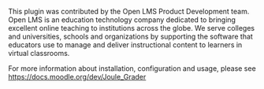 This plugin was contributed by the Open LMS Product Development team. Open LMS is an education technology company
dedicated to bringing excellent online teaching to institutions across the globe.  We serve colleges and universities,
schools and organizations by supporting the software that educators use to manage and deliver instructional content to
learners in virtual classrooms.

For more information about installation, configuration and usage, please see https://docs.moodle.org/dev/Joule_Grader